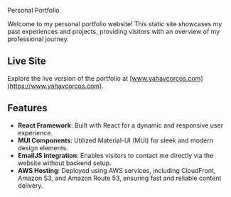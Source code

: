 Personal Portfolio

Welcome to my personal portfolio website! This static site showcases my past experiences and projects, providing visitors with an overview of my professional journey.

## Live Site

Explore the live version of the portfolio at [www.yahavcorcos.com](https://www.yahavcorcos.com).

## Features

- **React Framework**: Built with React for a dynamic and responsive user experience.
- **MUI Components**: Utilized Material-UI (MUI) for sleek and modern design elements.
- **EmailJS Integration**: Enables visitors to contact me directly via the website without backend setup.
- **AWS Hosting**: Deployed using AWS services, including CloudFront, Amazon S3, and Amazon Route 53, ensuring fast and reliable content delivery.
